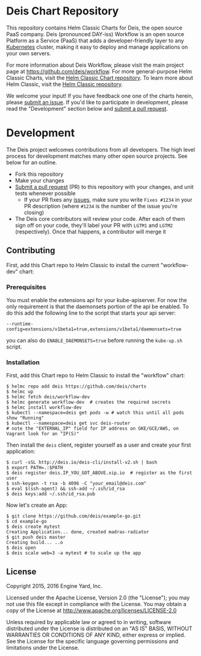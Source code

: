 # Deis Chart Repository

This repository contains Helm Classic Charts for Deis, the open source PaaS company. Deis (pronounced DAY-iss) Workflow is an open source Platform as a Service (PaaS) that adds a developer-friendly layer to any [Kubernetes][k8s-home] cluster, making it easy to deploy and manage applications on your own servers.

For more information about Deis Workflow, please visit the main project page at https://github.com/deis/workflow. For more general-purpose Helm Classic Charts, visit the [Helm Classic Chart repository](https://github.com/helm/charts). To learn more about Helm Classic, visit the [Helm Classic repository](https://github.com/helm/helm-classic).

We welcome your input! If you have feedback one one of the charts herein, please [submit an issue][issues]. If you'd like to participate in development, please read the "Development" section below and [submit a pull request][prs].

# Development

The Deis project welcomes contributions from all developers. The high level process for development matches many other open source projects. See below for an outline.

* Fork this repository
* Make your changes
* [Submit a pull request][prs] (PR) to this repository with your changes, and unit tests whenever possible
	* If your PR fixes any [issues][issues], make sure you write `Fixes #1234` in your PR description (where `#1234` is the number of the issue you're closing)
* The Deis core contributors will review your code. After each of them sign off on your code, they'll label your PR with `LGTM1` and `LGTM2` (respectively). Once that happens, a contributor will merge it

## Contributing

First, add this Chart repo to Helm Classic to install the current "workflow-dev" chart:

### Prerequisites

You must enable the extensions api for your kube-apiserver. For now the only requirement is that the daemonsets portion of the api be enabled. To do this add the following line to the script that starts your api server:

```console
--runtime-config=extensions/v1beta1=true,extensions/v1beta1/daemonsets=true
```

you can also do `ENABLE_DAEMONSETS=true` before running the `kube-up.sh` script.

### Installation

First, add this Chart repo to Helm Classic to install the "workflow" chart:

```console
$ helmc repo add deis https://github.com/deis/charts
$ helmc up
$ helmc fetch deis/workflow-dev
$ helmc generate workflow-dev  # creates the required secrets
$ helmc install workflow-dev
$ kubectl --namespace=deis get pods -w # watch this until all pods show "Running"
$ kubectl --namespace=deis get svc deis-router
# note the "EXTERNAL_IP" field for IP address on GKE/GCE/AWS, on Vagrant look for an "IP(S)"
```

Then install the `deis` client, register yourself as a user and create your first application:

```console
$ curl -sSL http://deis.io/deis-cli/install-v2.sh | bash
$ export PATH=.:$PATH
$ deis register deis.IP_YOU_GOT_ABOVE.xip.io  # register as the first user
$ ssh-keygen -t rsa -b 4096 -C "your_email@deis.com"
$ eval $(ssh-agent) && ssh-add ~/.ssh/id_rsa
$ deis keys:add ~/.ssh/id_rsa.pub
```

Now let's create an App:

```
$ git clone https://github.com/deis/example-go.git
$ cd example-go
$ deis create mytest
Creating Application... done, created madras-radiator
$ git push deis master
Creating build... ..o
$ deis open
$ deis scale web=3 -a mytest # to scale up the app
```

## License

Copyright 2015, 2016 Engine Yard, Inc.

Licensed under the Apache License, Version 2.0 (the "License"); you may not use this file except in compliance with the License. You may obtain a copy of the License at <http://www.apache.org/licenses/LICENSE-2.0>

Unless required by applicable law or agreed to in writing, software distributed under the License is distributed on an "AS IS" BASIS, WITHOUT WARRANTIES OR CONDITIONS OF ANY KIND, either express or implied. See the License for the specific language governing permissions and limitations under the License.

[issues]: https://github.com/deis/charts/issues
[prs]: https://github.com/deis/charts/pulls
[k8s-home]: http://kubernetes.io
